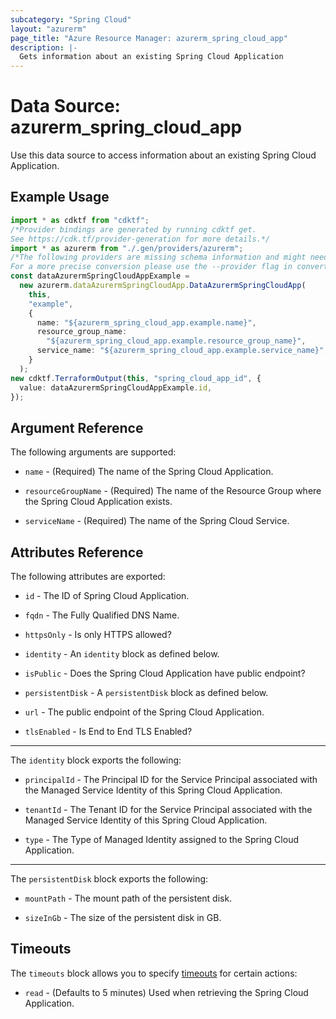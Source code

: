```yaml
---
subcategory: "Spring Cloud"
layout: "azurerm"
page_title: "Azure Resource Manager: azurerm_spring_cloud_app"
description: |-
  Gets information about an existing Spring Cloud Application
---
```


# Data Source: azurerm\_spring\_cloud\_app

Use this data source to access information about an existing Spring Cloud Application.

## Example Usage

```typescript
import * as cdktf from "cdktf";
/*Provider bindings are generated by running cdktf get.
See https://cdk.tf/provider-generation for more details.*/
import * as azurerm from "./.gen/providers/azurerm";
/*The following providers are missing schema information and might need manual adjustments to synthesize correctly: azurerm.
For a more precise conversion please use the --provider flag in convert.*/
const dataAzurermSpringCloudAppExample =
  new azurerm.dataAzurermSpringCloudApp.DataAzurermSpringCloudApp(
    this,
    "example",
    {
      name: "${azurerm_spring_cloud_app.example.name}",
      resource_group_name:
        "${azurerm_spring_cloud_app.example.resource_group_name}",
      service_name: "${azurerm_spring_cloud_app.example.service_name}",
    }
  );
new cdktf.TerraformOutput(this, "spring_cloud_app_id", {
  value: dataAzurermSpringCloudAppExample.id,
});

```

## Argument Reference

The following arguments are supported:

*   `name` - (Required) The name of the Spring Cloud Application.

*   `resourceGroupName` - (Required) The name of the Resource Group where the Spring Cloud Application exists.

*   `serviceName` - (Required) The name of the Spring Cloud Service.

## Attributes Reference

The following attributes are exported:

*   `id` - The ID of Spring Cloud Application.

*   `fqdn` - The Fully Qualified DNS Name.

*   `httpsOnly` - Is only HTTPS allowed?

*   `identity` - An `identity` block as defined below.

*   `isPublic` - Does the Spring Cloud Application have public endpoint?

*   `persistentDisk` - A `persistentDisk` block as defined below.

*   `url` - The public endpoint of the Spring Cloud Application.

*   `tlsEnabled` - Is End to End TLS Enabled?

***

The `identity` block exports the following:

*   `principalId` - The Principal ID for the Service Principal associated with the Managed Service Identity of this Spring Cloud Application.

*   `tenantId` - The Tenant ID for the Service Principal associated with the Managed Service Identity of this Spring Cloud Application.

*   `type` - The Type of Managed Identity assigned to the Spring Cloud Application.

***

The `persistentDisk` block exports the following:

*   `mountPath` - The mount path of the persistent disk.

*   `sizeInGb` - The size of the persistent disk in GB.

## Timeouts

The `timeouts` block allows you to specify [timeouts](https://www.terraform.io/language/resources/syntax#operation-timeouts) for certain actions:

* `read` - (Defaults to 5 minutes) Used when retrieving the Spring Cloud Application.
